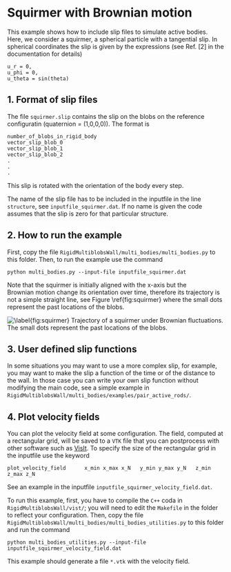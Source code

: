 # Squirmer with Brownian motion
This example shows how to include slip files to simulate active
bodies. Here, we consider a squirmer, a spherical particle with a
tangential slip. In spherical coordinates the slip is given by the
expressions (see Ref. [2] in the documentation for details)

```
u_r = 0, 
u_phi = 0,
u_theta = sin(theta) 
```

## 1. Format of slip files

The file `squirmer.slip` contains the slip on the blobs on the
reference configuratin (quaternion = (1,0,0,0)). The format is

```
number_of_blobs_in_rigid_body
vector_slip_blob_0
vector_slip_blob_1
vector_slip_blob_2
.
.
.
```

This slip is rotated with the orientation of the body every step.

The name of the slip file has to be included in the inputfile in the line
`structure`, see `inputfile_squirmer.dat`. If no name is given the
code assumes that the slip is zero for that particular structure.

## 2. How to run the example

First, copy the file
`RigidMultiblobsWall/multi_bodies/multi_bodies.py` to this folder.
Then, to run the example use the command

```
python multi_bodies.py --input-file inputfile_squirmer.dat
``` 

Note that the squirmer is initially aligned with the x-axis but the  
Brownian motion change its orientation over time, therefore its trajectory is
not a simple straight line, see Figure \ref{fig:squirmer} where the
small dots represent the past locations of the blobs.  

![\label{fig:squirmer} Trajectory of a squirmer under Brownian
  fluctuations. The small dots represent the past locations of the blobs.](squirmer.png)


## 3. User defined slip functions

In some situations you may want to use a more complex slip, for
example, you may want to make the slip a function of the time or of the
distance to the wall. In those case you can write your own slip
function without modifying the main code, see a simple example in
`RigidMultiblobsWall/multi_bodies/examples/pair_active_rods/`.


## 4. Plot velocity fields

You can plot the velocity field at some configuration.
The field, computed at a rectangular grid, will be saved to a `VTK` file that you can postprocess with other software
such as [VisIt](https://wci.llnl.gov/simulation/computer-codes/visit).
To specify the size of the rectangular grid in the inputfile use the keyword

```
plot_velocity_field      x_min x_max x_N   y_min y_max y_N   z_min z_max z_N
```

See an example in the inputfile `inputfile_squirmer_velocity_field.dat`.

To run this example, first, you have to compile the `C++` coda in `RigidMultiblobsWall/vist/`;
you will need to edit the `Makefile` in the folder to reflect your configuration.
Then, copy the file `RigidMultiblobsWall/multi_bodies/multi_bodies_utilities.py` to this folder
and run the command

```
python multi_bodies_utilities.py --input-file inputfile_squirmer_velocity_field.dat
``` 
This example should generate a file `*.vtk` with the velocity field.


